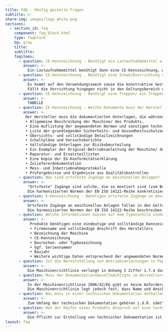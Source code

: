 ```yaml
---
title: FAQ - Häufig gestelle Fragen
subtitle: >-
share-img: images/logo_white-png
sections:
  - section_id: faq
    component: faq_block.html
    type: faqblock
    bg: gray
    title: 
    subtitle: 
    faqitems:
      - question: CE-Kennzeichnung - Benötigt ein Lastaufnahmemittel eine CE-Kennzeichnung?
        answer: >-
          Ein Lastaufnahmemittel benötigt dann eine CE-Kennzeichnung, wenn dieses in den Geltungsbereich der Maschinenrichtlinie fällt. Dies ist abhängig vom Verwendungszweck. Wenn das Lastaufnahmemittel zum Ergreifen einer Last dient und zwischen Maschine und Last oder an der Last selber angebracht wird oder dazu dient integraler Bestandteil der Last zu werden, fällt das Lastaufnahmemittel in den Geltungsbereich der Maschinenrichtlinie.
      - question: CE-Kennzeichnung . Benötigt eine Schweißvorrichtung eine CE-Kennzeichnung?
        answer: >-
          Es kommt auf den Verwendungszweck sowie die konstruktive Gestaltung der Vorrichtung an. Enthält die Vorrichtung elektrische, pneumatische oder hydraulische Komponenten fällt die Vorrichtung in den Geltungsbereich der Maschinenrichtlinie, da nicht ausschließlich die unmittelbar menschliche Kraft zum Einsatz kommt. In Abhängigkeit von der Verwendung kann es sich nun um eine unvollständige Maschine oder eine auswechselbare Ausrüstung handeln. Unvollständige Maschinen erhalten keine eigene CE-Kennzeichnung, während auswechselbare Ausrüstungen eine CE-Kennzeichnung erhalten müssen.
          Fällt die Vorrichtung hingegen nicht in den Geltungsbereich der Maschinenrichtlinie, gelten die Anforderungen des Produktsicherheitsgesetztes – ProdSG.
      - question: CE-Kennzeichnung - Benötigt eine Treppen/ ein Treppenpodest/ eine Arbeitsbühne eine CE-Kennzeichnung?
        answer: >-
          TABELLE
      - question: CE-Kennzeichnung - Welche Dokumente muss der Hersteller für Behörden vorhalten?
        answer: >-
         Der Hersteller muss die dokumentierten Unterlagen, die während des EG-Konformitätsbewertungsverfahrens erstellt werden für Marktaufsichtsbehörden vorhalten und auf Verlangen vorlegen. Die relevanten Dokumente die hierzu gehören sind:
         • Allgemeine Beschreibung der Maschine/ des Produkts,
         • Eine Auflistung der angewendeten Normen und sonstigen technischen Spezifikationen,
         • Liste der grundlegenden Sicherheits- und Gesundheitsschutzanforderungen, die für die Maschine/ das Produkt berücksichtigt wurden,
         • Übersichts- und vollständige Detailzeichnungen
         • Schaltpläne und Versuchsberichte
         • Vollständige Unterlagen zur Risikobeurteilung
         • Ein Exemplar der Original-Betriebsanleitung der Maschine/ des Produkts
         • Reparatur- und Ersatzteillisten
         • Eine Kopie der EG-Konformitätserklärung
         • Zuliefererdokumentation
         • Mess- und Inbetriebnahmeprotokolle
         • Prüfergebnisse und Ergebnisse aus Qualitätskontrollen
      - question: Was sind ortsfeste Zugänge an maschinellen Anlagen?
        answer: >-
          "Ortsfeste" Zugänge sind solche, die so montiert sind (zum Beispiel durch Schrauben, Muttern, Schweißen), dass sie nur mit Werkzeugen entfernt werden können. Beispiele für ortsfeste Zugänge, die Bestandteil einer Maschine oder Anlage sind, sind Arbeitsbühnen, Laufstege und Leitern. 
          Die harmonisierten Normen der EN ISO 14122-Reihe konkretisieren die Anforderungen der MRL an ortsfeste Zugänge. Die Normenreihe gilt dabei sowohl für stationäre als auch für mobile Maschinen, bei denen ortsfeste Zugänge erforderlich sind. 
      - question: E-Kennzeichnung - Benötigen ortsfeste Zugänge an maschinellen Anlagen eine CE-Kennzeichnung?
        answer: >-
          Ortsfeste Zugänge an maschinellen Anlagen fallen in den Geltungsbereich der Maschinenrichtlinie und gelten als unvollständige Maschine. Damit erhalten ortsfeste Zugänge keine CE-Kennzeichnung, jedoch ist ein Konformitätsbewertungsverfahren für die unvollständige Maschine gemäß MRL durchzuführen.
          Die harmonisierten Normen der EN ISO 14122-Reihe beschreiben allgemeine Anforderungen für den Zugang zu stationären Maschinen und geben Anleitung zur richtigen Wahl der Zugänge, wenn der erforderliche Zugang zu der stationären Maschine nicht direkt vom Boden oder von einer Ebene aus möglich ist.
      - question: Welche Informationen müssen auf dem Typenschild stehen?
        answer: >-
           Produkte benötigen eine eindeutige und vollständige Kennzeichnung. Auf dem Typenschild müssen in Abhängigkeit von der zutreffenden EU-Richtlinie verschiedene Pflichtangaben stehen. Nach Maschinenrichtlinie sind dies für ortsfeste Maschinen folgende Inhalte:
           • Firmenname und vollständige Anschrift des Herstellers
           • Bezeichnung der Maschine
           • CE-Kennzeichnung
           • Baureihen- oder Typbezeichnung
           • Ggf. Seriennummer
           • Baujahr
           • Weitere wichtige Daten entsprechend der angewendeten Normen
      - question: Ist die Bereitstellung von Betriebsanleitungen in Papierform verpflichtend?
        answer: >-
          Die Maschinenrichtlinie verlangt in Anhang I Ziffer 1.7.4 das „Beilegen“ einer Betriebsanleitung: „Jeder Maschine muss eine Betriebsanleitung in der oder den Amtssprachen der Gemeinschaft des Mitgliedstaats beiliegen, in dem die Maschine in Verkehr gebracht und/oder in Betrieb genommen wird.“ – Weitere Formerfordernisse sind im Gesetz nicht definiert.​ Die MRL wird aktuell jedoch einer Revision unterzogen und liegt im Entwurf vor. Schwerpunkte dieser Überarbeitung sind die Themen Digitalisierung und Künstliche Intelligenz. Gemäß diesem Entwurf sollen Maschineninformationen, wie z.B. Betriebsanleitungen, auch digital bereitgestellt werden können.
      - question: Muss der Dokumentationsbevollmächtigte im Herstellerunternehmen beschäftigt sein?
        answer: >-
          In der Maschinenrichtlinie 2006/42/EG gibt es keine Anforderung, dass der Dokumentationsbevollmächtigte beim Herstellerunternehmen beschäftigt sein muss. Somit steht es dem Hersteller grundsätzlich frei, wen er mit dieser Aufgabe beauftragt, sofern es sich um eine juristische Person handeln.
          Die Maschinenrichtlinie legt jedoch fest, dass Name und Anschrift der bevollmächtigten Person angegeben werden müssen und dass die juristische Person in der Europäischen Gemeinschaft ansässig sein muss.
      - question: Was muss in einer technischen Dokumentation enthalten sein?
        answer: >-
          Zum Umfang der technischen Dokumentation gehören i.d.R. sämtliche Konstruktions- und Berechnungsunterlagen, Versuchsberichte, Risikobeurteilungen, Zeichnungen und CAD-Daten, Fertigungsunterlagen, Prüf- und Inbetriebnahmeprotokolle, Performance Level Verifikationsprotokoll, usw.
      - question: Hat der Käufer eines Produkts Anspruch auf eine technische Dokumentation?
        answer: >-
          Die Pflicht zur Erstellung von technischer Dokumentation ist gesetzlich verankert. EU-Richtlinien und nationale Gesetze fordern vom Hersteller, dem Produkt Informationen beizulegen, die Informationen zu einer sicheren Verwendung enthalten (bspw. Produktsicherheitsgesetz (ProdSG)).
layout: faq
---
```


